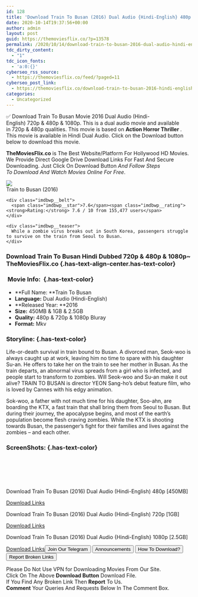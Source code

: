 ```yaml
---
id: 128
title: 'Download Train To Busan (2016) Dual Audio {Hindi-English} 480p [450MB] || 720p [1GB] || 1080p [2.5GB]'
date: 2020-10-14T19:37:56+00:00
author: admin
layout: post
guid: https://themoviesflix.co/?p=13578
permalink: /2020/10/14/download-train-to-busan-2016-dual-audio-hindi-english-480p-450mb-720p-1gb-1080p-2-5gb/
tdc_dirty_content:
  - "1"
tdc_icon_fonts:
  - 'a:0:{}'
cyberseo_rss_source:
  - https://themoviesflix.co/feed/?paged=11
cyberseo_post_link:
  - https://themoviesflix.co/download-train-to-busan-2016-hindi-english-480p-720p-1080p/
categories:
  - Uncategorized
---
```

✅ Download Train To Busan&nbsp;Movie&nbsp;2016 Dual Audio (Hindi-English)&nbsp;720p&nbsp;&&nbsp;480p&nbsp;& 1080p. This is&nbsp;a&nbsp;dual audio&nbsp;movie and available in&nbsp;720p&nbsp;&&nbsp;480p&nbsp;qualities. This movie is based on&nbsp;**Action Horror Thriller&nbsp;**. This movie is available in Hindi Dual Audio. Click on the Download button below to download this movie.

**TheMoviesFlix.co**&nbsp;is The Best Website/Platform For Hollywood HD Movies. We Provide Direct Google Drive Download Links For Fast And Secure Downloading. Just Click On Download Button&nbsp;_And Follow Steps To&nbsp;Download And Watch Movies Online For Free_.

<div class="imdbwp imdbwp--movie dark">
  <div class="imdbwp__thumb">
    <a class="imdbwp__link" target="_blank" title="Train to Busan" href="https://www.imdb.com/title/tt5700672/" rel="nofollow noopener noreferrer"><img class="imdbwp__img" src="https://m.media-amazon.com/images/M/MV5BMTkwOTQ4OTg0OV5BMl5BanBnXkFtZTgwMzQyOTM0OTE@._V1_SX300.jpg" /></a>
  </div>
  
  <div class="imdbwp__content">
    <div class="imdbwp__header">
      <span class="imdbwp__title">Train to Busan</span> (2016)
    </div>
    
    <div class="imdbwp__belt">
      <span class="imdbwp__star">7.6</span><span class="imdbwp__rating"><strong>Rating:</strong> 7.6 / 10 from 155,477 users</span>
    </div>
    
    <div class="imdbwp__teaser">
      While a zombie virus breaks out in South Korea, passengers struggle to survive on the train from Seoul to Busan.
    </div>
  </div>
</div>

### Download Train To Busan Hindi&nbsp;Dubbed 720p & 480p & 1080p~ TheMoviesFlix.co {.has-text-align-center.has-text-color}

### &nbsp;Movie Info:&nbsp; {.has-text-color}

  * **Full Name:&nbsp;**Train To Busan
  * **Language:**&nbsp;Dual Audio (Hindi-English)
  * **Released Year:&nbsp;**2016
  * **Size:**&nbsp;450MB & 1GB & 2.5GB
  * **Quality:**&nbsp;480p & 720p & 1080p Bluray
  * **Format:**&nbsp;Mkv

### Storyline: {.has-text-color}

Life-or-death survival in train bound to Busan. A divorced man, Seok-woo is always caught up at work, leaving him no time to spare with his daughter Su-an. He offers to take her on the train to see her mother in Busan. As the train departs, an abnormal virus spreads from a girl who is infected, and people start to transform to zombies. Will Seok-woo and Su-an make it out alive? TRAIN TO BUSAN is director YEON Sang-ho’s debut feature film, who is loved by Cannes with his edgy animation.

Sok-woo, a father with not much time for his daughter, Soo-ahn, are boarding the KTX, a fast train that shall bring them from Seoul to Busan. But during their journey, the apocalypse begins, and most of the earth’s population become flesh craving zombies. While the KTX is shooting towards Busan, the passenger’s fight for their families and lives against the zombies – and each other.

### ScreenShots: {.has-text-color}

<div class="wp-block-image">
  <figure class="aligncenter"><img src="https://i.imgur.com/lfBYQJg.jpg" alt /></figure>
</div>

<div class="wp-block-image">
  <figure class="aligncenter"><img src="https://i.imgur.com/KjPy26n.jpg" alt /></figure>
</div>

<div class="wp-block-image">
  <figure class="aligncenter"><img src="https://i.imgur.com/raqKphO.jpg" alt /></figure>
</div>

<div class="wp-block-image">
  <figure class="aligncenter"><img src="https://i.imgur.com/ajot9VF.jpg" alt /></figure>
</div>

<div class="wp-block-image">
  <figure class="aligncenter"><img src="https://i.imgur.com/bovgTdn.jpg" alt /></figure>
</div>

<div class="wp-block-image">
  <figure class="aligncenter"><img src="https://i.imgur.com/LoU76bq.jpg" alt /></figure>
</div>

<p class="has-text-align-center has-text-color has-medium-font-size">
  Download Train To Busan (2016) Dual Audio (Hindi-English) 480p [450MB]
</p>

<span class="mb-center maxbutton-3-center"><span class="maxbutton-3-container mb-container"><a class="maxbutton-3 maxbutton maxbutton-post-button" target="_blank" rel="nofollow noopener noreferrer" href="https://coinquint.com/a13454/"><span class="mb-text">Download Links</span></a></span></span>

<p class="has-text-align-center has-text-color has-medium-font-size">
  Download Train To Busan (2016) Dual Audio (Hindi-English) 720p [1GB]
</p>

<span class="mb-center maxbutton-3-center"><span class="maxbutton-3-container mb-container"><a class="maxbutton-3 maxbutton maxbutton-post-button" target="_blank" rel="nofollow noopener noreferrer" href="https://coinquint.com/a13456/"><span class="mb-text">Download Links</span></a></span></span>

<p class="has-text-align-center has-text-color has-medium-font-size">
  Download Train To Busan (2016) Dual Audio {Hindi-English} 1080p [2.5GB]
</p>

<span class="mb-center maxbutton-3-center"><span class="maxbutton-3-container mb-container"><a class="maxbutton-3 maxbutton maxbutton-post-button" target="_blank" rel="nofollow noopener noreferrer" href="https://coinquint.com/a13458/"><span class="mb-text">Download Links</span></a></span></span><a href="https://t.me/themoviesflixcom" target="_blank" data-wpel-link="external" rel="nofollow external noopener noreferrer"><button class="button button5">Join Our Telegram</button></a> <a href="https://themoviesflix.co/download-train-to-busan-2016-hindi-english-480p-720p-1080p/#" target="_blank" data-wpel-link="external" rel="nofollow external noopener noreferrer"><button class="button button5">Announcements</button></a> <a href="https://themoviesflix.com/how-to-download/" target="_blank" data-wpel-link="external" rel="nofollow external noopener noreferrer"><button class="button button5">How To Download?</button></a> <a href="https://themoviesflix.co/download-train-to-busan-2016-hindi-english-480p-720p-1080p/#" target="_blank" data-wpel-link="external" rel="nofollow external noopener noreferrer"><button class="button button5">Report Broken Links</button></a> 

<div class="alert alert-danger">
  Please Do Not Use VPN for Downloading Movies From Our Site.
</div>

<div class="alert alert-success">
  Click On The Above <strong>Download Button</strong> Download File.
</div>

<div class="alert alert-warning">
  If You Find Any Broken Link Then <strong>Report</strong> To Us.
</div>

<div class="alert alert-info">
  <strong>Comment</strong> Your Queries And Requests Below In The Comment Box.
</div>